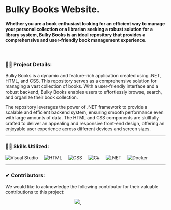 
# Bulky Books Website.

#### Whether you are a book enthusiast looking for an efficient way to manage your personal collection or a librarian seeking a robust solution for a library system, Bulky Books is an ideal repository that provides a comprehensive and user-friendly book management experience.

<br />

### 🕵️‍♂️ Project Details:

Bulky Books is a dynamic and feature-rich application created using .NET, HTML, and CSS. This repository serves as a comprehensive solution for managing a vast collection of books. With a user-friendly interface and a robust backend, Bulky Books enables users to effortlessly browse, search, and organize their book collection.

The repository leverages the power of .NET framework to provide a scalable and efficient backend system, ensuring smooth performance even with large amounts of data. The HTML and CSS components are skillfully crafted to deliver an appealing and responsive front-end design, offering an enjoyable user experience across different devices and screen sizes.

---

### 🤹‍♂️ Skills Utilized:

![Visual Studio](https://img.shields.io/badge/-Visual%20Studio-333333?style=for-the-badge&logo=visual-studio)&nbsp;&nbsp;&nbsp;&nbsp;
![HTML](https://img.shields.io/badge/-HTML-333333?style=for-the-badge&logo=Html5)&nbsp;&nbsp;&nbsp;&nbsp;
![CSS](https://img.shields.io/badge/-CSS-333333?style=for-the-badge&logo=CSS3)&nbsp;&nbsp;&nbsp;&nbsp;
![C#](https://img.shields.io/badge/-CSharp-333333?style=for-the-badge&logo=csharp)&nbsp;&nbsp;&nbsp;&nbsp;
![.NET](https://img.shields.io/badge/-.NET-333333?style=for-the-badge&logo=dotnet)&nbsp;&nbsp;&nbsp;&nbsp;
![Docker](https://img.shields.io/badge/-Docker-333333?style=for-the-badge&logo=docker)&nbsp;&nbsp;&nbsp;&nbsp;

---

### ✔ Contributors:

We would like to acknowledge the following contributor for their valuable contributions to this project:

<p align="center">
  <a href="https://github.com/faraasat">
    <img src="https://img.shields.io/badge/GitHub-Farasat%20Ali-181727?style=for-the-badge&logo=github"/>
  </a>&nbsp&nbsp&nbsp&nbsp&nbsp&nbsp&nbsp&nbsp&nbsp&nbsp&nbsp&nbsp
</p>
